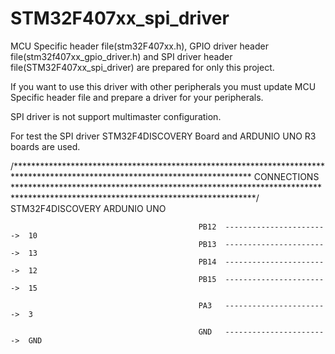 # STM32F407xx_spi_driver

MCU Specific header file(stm32F407xx.h), GPIO driver header file(stm32f407xx_gpio_driver.h) and SPI driver header file(STM32F407xx_spi_driver) are prepared for only this project.

If you want to use this driver with other peripherals you must update MCU Specific header file and prepare a driver for your peripherals.

SPI driver is not support multimaster configuration.

For test the SPI driver STM32F4DISCOVERY Board and ARDUNIO UNO R3 boards are used.

/******************************************************************************************************************************
                                                         CONNECTIONS
*******************************************************************************************************************************/                                            
                                        STM32F4DISCOVERY                  ARDUNIO UNO

                                              PB12  ----------------------->  10
                                              PB13  ----------------------->  13
                                              PB14  ----------------------->  12
                                              PB15  ----------------------->  15

                                              PA3   ----------------------->  3

                                              GND   ----------------------->  GND
